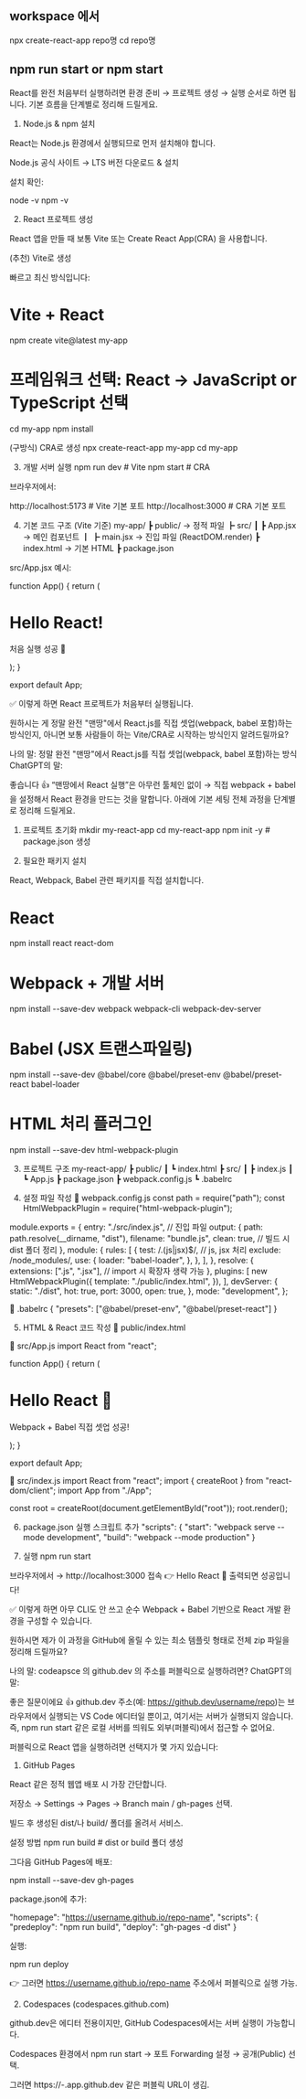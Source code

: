 ## workspace 에서
npx create-react-app repo명
cd repo명

## npm run start or npm start


React를 완전 처음부터 실행하려면 환경 준비 → 프로젝트 생성 → 실행 순서로 하면 됩니다. 기본 흐름을 단계별로 정리해 드릴게요.

1. Node.js & npm 설치

React는 Node.js 환경에서 실행되므로 먼저 설치해야 합니다.

Node.js 공식 사이트
 → LTS 버전 다운로드 & 설치

설치 확인:

node -v
npm -v

2. React 프로젝트 생성

React 앱을 만들 때 보통 Vite 또는 Create React App(CRA) 을 사용합니다.

(추천) Vite로 생성

빠르고 최신 방식입니다:

# Vite + React
npm create vite@latest my-app
# 프레임워크 선택: React → JavaScript or TypeScript 선택
cd my-app
npm install

(구방식) CRA로 생성
npx create-react-app my-app
cd my-app

3. 개발 서버 실행
npm run dev   # Vite
npm start     # CRA


브라우저에서:

http://localhost:5173   # Vite 기본 포트
http://localhost:3000   # CRA 기본 포트

4. 기본 코드 구조 (Vite 기준)
my-app/
 ┣ public/         → 정적 파일
 ┣ src/
 ┃ ┣ App.jsx       → 메인 컴포넌트
 ┃ ┣ main.jsx      → 진입 파일 (ReactDOM.render)
 ┣ index.html      → 기본 HTML
 ┣ package.json


src/App.jsx 예시:

function App() {
  return (
    <div>
      <h1>Hello React!</h1>
      <p>처음 실행 성공 🎉</p>
    </div>
  );
}

export default App;


✅ 이렇게 하면 React 프로젝트가 처음부터 실행됩니다.

원하시는 게 정말 완전 "맨땅"에서 React.js를 직접 셋업(webpack, babel 포함)하는 방식인지, 아니면 보통 사람들이 하는 Vite/CRA로 시작하는 방식인지 알려드릴까요?

나의 말:
정말 완전 "맨땅"에서 React.js를 직접 셋업(webpack, babel 포함)하는 방식
ChatGPT의 말:

좋습니다 👍
“맨땅에서 React 실행”은 아무런 툴체인 없이 → 직접 webpack + babel을 설정해서 React 환경을 만드는 것을 말합니다.
아래에 기본 세팅 전체 과정을 단계별로 정리해 드릴게요.

1. 프로젝트 초기화
mkdir my-react-app
cd my-react-app
npm init -y   # package.json 생성

2. 필요한 패키지 설치

React, Webpack, Babel 관련 패키지를 직접 설치합니다.

# React
npm install react react-dom

# Webpack + 개발 서버
npm install --save-dev webpack webpack-cli webpack-dev-server

# Babel (JSX 트랜스파일링)
npm install --save-dev @babel/core @babel/preset-env @babel/preset-react babel-loader

# HTML 처리 플러그인
npm install --save-dev html-webpack-plugin

3. 프로젝트 구조
my-react-app/
 ┣ public/
 ┃ ┗ index.html
 ┣ src/
 ┃ ┣ index.js
 ┃ ┗ App.js
 ┣ package.json
 ┣ webpack.config.js
 ┗ .babelrc

4. 설정 파일 작성
📌 webpack.config.js
const path = require("path");
const HtmlWebpackPlugin = require("html-webpack-plugin");

module.exports = {
  entry: "./src/index.js", // 진입 파일
  output: {
    path: path.resolve(__dirname, "dist"),
    filename: "bundle.js",
    clean: true, // 빌드 시 dist 폴더 정리
  },
  module: {
    rules: [
      {
        test: /\.(js|jsx)$/, // js, jsx 처리
        exclude: /node_modules/,
        use: {
          loader: "babel-loader",
        },
      },
    ],
  },
  resolve: {
    extensions: [".js", ".jsx"], // import 시 확장자 생략 가능
  },
  plugins: [
    new HtmlWebpackPlugin({
      template: "./public/index.html",
    }),
  ],
  devServer: {
    static: "./dist",
    hot: true,
    port: 3000,
    open: true,
  },
  mode: "development",
};

📌 .babelrc
{
  "presets": ["@babel/preset-env", "@babel/preset-react"]
}

5. HTML & React 코드 작성
📌 public/index.html
<!DOCTYPE html>
<html lang="ko">
  <head>
    <meta charset="UTF-8" />
    <title>React from Scratch</title>
  </head>
  <body>
    <div id="root"></div>
  </body>
</html>

📌 src/App.js
import React from "react";

function App() {
  return (
    <div>
      <h1>Hello React 🚀</h1>
      <p>Webpack + Babel 직접 셋업 성공!</p>
    </div>
  );
}

export default App;

📌 src/index.js
import React from "react";
import { createRoot } from "react-dom/client";
import App from "./App";

const root = createRoot(document.getElementById("root"));
root.render(<App />);

6. package.json 실행 스크립트 추가
"scripts": {
  "start": "webpack serve --mode development",
  "build": "webpack --mode production"
}

7. 실행
npm run start


브라우저에서 → http://localhost:3000 접속
👉 Hello React 🚀 출력되면 성공입니다!

✅ 이렇게 하면 아무 CLI도 안 쓰고 순수 Webpack + Babel 기반으로 React 개발 환경을 구성할 수 있습니다.

원하시면 제가 이 과정을 GitHub에 올릴 수 있는 최소 템플릿 형태로 전체 zip 파일을 정리해 드릴까요?

나의 말:
codeapsce 의 github.dev 의 주소를 퍼블릭으로 실행하려면?
ChatGPT의 말:

좋은 질문이에요 👍
github.dev 주소(예: https://github.dev/username/repo)는 브라우저에서 실행되는 VS Code 에디터일 뿐이고, 여기서는 서버가 실행되지 않습니다. 즉, npm run start 같은 로컬 서버를 띄워도 외부(퍼블릭)에서 접근할 수 없어요.

퍼블릭으로 React 앱을 실행하려면 선택지가 몇 가지 있습니다:

1. GitHub Pages

React 같은 정적 웹앱 배포 시 가장 간단합니다.

저장소 → Settings → Pages → Branch main / gh-pages 선택.

빌드 후 생성된 dist/나 build/ 폴더를 올려서 서비스.

설정 방법
npm run build   # dist or build 폴더 생성


그다음 GitHub Pages에 배포:

npm install --save-dev gh-pages


package.json에 추가:

"homepage": "https://username.github.io/repo-name",
"scripts": {
  "predeploy": "npm run build",
  "deploy": "gh-pages -d dist"
}


실행:

npm run deploy


👉 그러면 https://username.github.io/repo-name 주소에서 퍼블릭으로 실행 가능.

2. Codespaces (codespaces.github.com)

github.dev은 에디터 전용이지만, GitHub Codespaces에서는 서버 실행이 가능합니다.

Codespaces 환경에서 npm run start → 포트 Forwarding 설정 → 공개(Public) 선택.

그러면 https://<random>-<your-repo>.app.github.dev 같은 퍼블릭 URL이 생김.